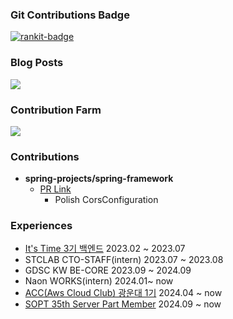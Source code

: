 

### Git Contributions Badge
[![rankit-badge](https://badge.rankit.run/badge?name=khyojun)](https://www.rankit.run)

 
### Blog Posts
<img src="https://velog-github-badge.vercel.app/badge/nandong1104"/>


### Contribution Farm
<a href="https://github.com/devxb/gitanimals">
  <img src="https://render.gitanimals.org/farms/khyojun"/>
</a>

### Contributions
- **spring-projects/spring-framework**
   - [PR Link](https://github.com/spring-projects/spring-framework/pull/33650)
      - Polish CorsConfiguration




### Experiences
- [It's Time 3기 백엔드](https://github.com/itstime22) 2023.02 ~ 2023.07
- STCLAB CTO-STAFF(intern) 2023.07 ~ 2023.08
- GDSC KW BE-CORE 2023.09 ~ 2024.09
- Naon WORKS(intern) 2024.01~ now
- [ACC(Aws Cloud Club) 광운대 1기](https://github.com/aws-cloud-clubs) 2024.04 ~ now
- [SOPT 35th Server Part Member](https://github.com/SOPT-all) 2024.09 ~ now
